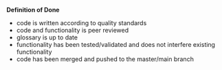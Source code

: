 **Definition of Done**



- code is written according to quality standards
- code and functionality is peer reviewed
- glossary is up to date
- functionality has been tested/validated and does not interfere existing functionality
- code has been merged and pushed to the master/main branch

